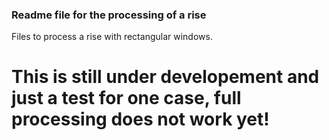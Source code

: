 ### Readme file for the processing of a rise

Files to process a rise with rectangular windows.
# This is still under developement and just a test for one case, full processing does not work yet!